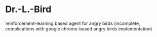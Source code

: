 # Dr.-L.-Bird
reinforcement-learning based agent for angry birds
(incomplete, complications with google chrome-based angry birds implementation)
